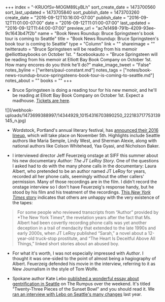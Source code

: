 +++
index = "-KRUOfSv-MOGM89LyBLh"
sort_create_date = 1473700560
sort_last_updated = 1473705840
sort_publish_date = 1473703260
create_date = "2016-09-12T10:16:00-07:00"
publish_date = "2016-09-12T11:01:00-07:00"
date = "2016-09-12T11:01:00-07:00"
last_updated = "2016-09-12T11:44:00-07:00"
preview_url = "ac7e1498-791b-4209-93ee-9c1643b47f2b"
name = "Book News Roundup: Bruce Springsteen's book tour is coming to Seattle"
title = "Book News Roundup: Bruce Springsteen's book tour is coming to Seattle"
type = "Column"
link = ""
shareimage = ""
twitterauto = "Bruce Springsteen will be reading from his memoir @elliottbaybooks on October 1st. "
facebookauto = "Bruce Springsteen will be reading from his memoir at Elliott Bay Book Company on October 1st. How many encores do you think he'll do?"
make_image_tweet = "False"
notes_byline = ["writers/paul-constant.md"]
notes_tags = ["notes/book-news-roundup-bruce-springsteens-book-tour-is-coming-to-seattle.md"]
notes_about = ""
books = ""
+++
* Bruce Springsteen is doing a reading tour for his new memoir, and he'll be reading at Elliott Bay Book Company on October 1st. Expect a madhouse. [Tickets are here](http://www.strangertickets.com/events/36521033/bruce-springsteen-signed-book-event-at-the-elliott-bay-book-compa).

<p class="image">![](/webhook-uploads/1473699388997/14344929_10154316703890250_222183717753139145_n.jpg)</p>

* Wordstock, Portland's annual literary festival, has [announced their 2016 lineup](http://www.pdxmonthly.com/articles/2016/9/8/who-s-coming-to-wordstock-literary-arts-reveals-the-2016-lineup), which will take place on November 5th. Highlights include Seattle authors like Maria Semple, Lindy West, and Sherman Alexie, along with national authors like Colson Whitehead, Yaa Gyasi, and Nicholson Baker.

* I interviewed director Jeff Feuerzeig onstage at SIFF this summer about his new documentary *Author: The JT LeRoy Story*. One of the questions I asked had to do with the many phone calls in the documentary: Laura Albert, who pretended to be an author named JT LeRoy for years, recorded all her phone calls, seemingly without the other callers' permission. Many of those recordings are in the film. I didn't record the onstage interview so I don't have Feuerzeig's response handy, but he stood by his film and his treatment of the recordings. [This *New York Times* story](http://www.nytimes.com/2016/09/12/movies/asia-argento-and-others-are-angry-about-being-in-jt-leroy-documentary.html?smid=nytcore-ipad-share&smprod=nytcore-ipad&_r=0) indicates that others are unhappy with the very existence of the tapes:

<blockquote>For some people who reviewed transcripts from “Author” provided by *The New York Times*, the revelation years after the fact that Ms. Albert had been covertly recording phone calls was yet another deception in a trail of mendacity that extended to the late 1990s and early 2000s, when JT LeRoy published “Sarah,” a novel about a 12-year-old truck-stop prostitute, and “The Heart Is Deceitful Above All Things,” linked short stories about an abused boy.</blockquote>

* For what it's worth, I was not especially impressed with *Author*. I thought it was one-sided to the point of almost being a hagiography of Albert. Feuerzeig defended his movie in the interview, referring to it as New Journalism in the style of Tom Wolfe. 

* Spokane author Kate Lebo [published a wonderful essay about gentrification in Seattle](http://therumpus.net/2016/09/the-saturday-rumpus-essay-twenty-three-pieces-of-the-sunset-bowl/) on The Rumpus over the weekend. It's titled "Twenty-Three Pieces of the Sunset Bowl" and you should read it. We [ran an interview with Lebo on Seattle's many changes](http://www.seattlereviewofbooks.com/notes/2015/08/11/exit-interview-talking-with-kate-lebo-about-why-she-left-seattle-for-spokane/) last year.